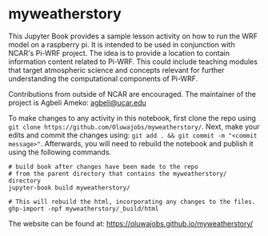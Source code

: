 # myweatherstory
This Jupyter Book provides a sample lesson activity on how to run the WRF model on a raspberry pi. It is intended to be used in conjunction with NCAR's Pi-WRF project. The idea is to provide a location to contain information content related to Pi-WRF. This could include teaching modules that target atmospheric science and concepts relevant for further understanding the computational components of Pi-WRF.

Contributions from outside of NCAR are encouraged. The maintainer of the project is Agbeli Ameko: agbeli@ucar.edu

To make changes to any activity in this notebook, first clone the repo using ```git clone https://github.com/Oluwajobs/myweatherstory/```. Next, make your edits and commit the changes using: ```git add . && git commit -m "<commit message>"```. Afterwards, you will need to rebuild the notebook and publish it using the following commands.

```
# build book after changes have been made to the repo
# from the parent directory that contains the myweatherstory/ directory
jupyter-book build myweatherstory/

# This will rebuild the html, incorporating any changes to the files. 
ghp-import -npf myweatherstory/_build/html
```
The website can be found at: https://oluwajobs.github.io/myweatherstory/
